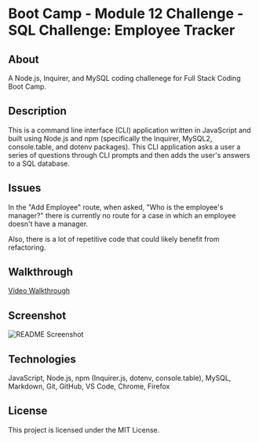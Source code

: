 # Boot Camp - Module 12 Challenge - SQL Challenge: Employee Tracker

## About

A Node.js, Inquirer, and MySQL coding challenege for Full Stack Coding Boot Camp.

## Description

This is a command line interface (CLI) application written in JavaScript and built using Node.js and npm (specifically the Inquirer, MySQL2, console.table, and dotenv packages). This CLI application asks a user a series of questions through CLI prompts and then adds the user's answers to a SQL database.

## Issues

In the "Add Employee" route, when asked, "Who is the employee's manager?" there is currently no route for a case in which an employee doesn't have a manager.

Also, there is a lot of repetitive code that could likely benefit from refactoring.

## Walkthrough

[Video Walkthrough](https://drive.google.com/file/d/1er4nJWoOxL3gji6uhPqnTksLZnyaycOU/view)

## Screenshot

![README Screenshot](./assets/screenshot.gif)

## Technologies

JavaScript, Node.js, npm (Inquirer.js, dotenv, console.table), MySQL, Markdown, Git, GitHub, VS Code, Chrome, Firefox

## License

This project is licensed under the MIT License.
